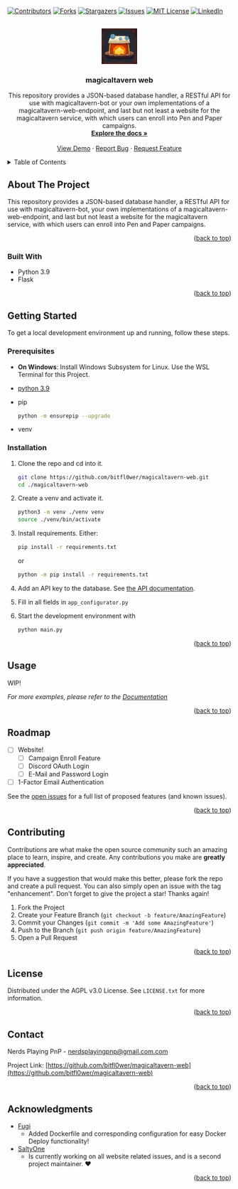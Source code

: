 <!-- Improved compatibility of back to top link: See: https://github.com/othneildrew/Best-README-Template/pull/73 -->
<a name="readme-top"></a>
<!--
*** Thanks for checking out the Best-README-Template. If you have a suggestion
*** that would make this better, please fork the repo and create a pull request
*** or simply open an issue with the tag "enhancement".
*** Don't forget to give the project a star!
*** Thanks again! Now go create something AMAZING! :D
-->

<!-- PROJECT SHIELDS -->
<!--
*** I'm using markdown "reference style" links for readability.
*** Reference links are enclosed in brackets [ ] instead of parentheses ( ).
*** See the bottom of this document for the declaration of the reference variables
*** for contributors-url, forks-url, etc. This is an optional, concise syntax you may use.
*** https://www.markdownguide.org/basic-syntax/#reference-style-links
-->
[![Contributors][contributors-shield]][contributors-url]
[![Forks][forks-shield]][forks-url]
[![Stargazers][stars-shield]][stars-url]
[![Issues][issues-shield]][issues-url]
[![MIT License][license-shield]][license-url]
[![LinkedIn][linkedin-shield]][linkedin-url]

<!-- PROJECT LOGO -->
<br />
<div align="center">
  <a href="https://github.com/bitfl0wer/magicaltavern-web">
    <img src="images/logo.png" alt="Logo" width="80" height="80">
  </a>

<h3 align="center">magicaltavern web</h3>

  <p align="center">
    This repository provides a JSON-based database handler, a RESTful API for use with magicaltavern-bot or your own implementations of a magicaltavern-web-endpoint, and last but not least a website for the magicaltavern service, with which users can enroll into Pen and Paper campaigns.
    <br />
    <a href="https://github.com/bitfl0wer/magicaltavern-web"><strong>Explore the docs »</strong></a>
    <br />
    <br />
    <a href="https://github.com/bitfl0wer/magicaltavern-web">View Demo</a>
    ·
    <a href="https://github.com/bitfl0wer/magicaltavern-web/issues">Report Bug</a>
    ·
    <a href="https://github.com/bitfl0wer/magicaltavern-web/issues">Request Feature</a>
  </p>
</div>

<!-- TABLE OF CONTENTS -->
<details>
  <summary>Table of Contents</summary>
  <ol>
    <li>
      <a href="#about-the-project">About The Project</a>
      <ul>
        <li><a href="#built-with">Built With</a></li>
      </ul>
    </li>
    <li>
      <a href="#getting-started">Getting Started</a>
      <ul>
        <li><a href="#prerequisites">Prerequisites</a></li>
        <li><a href="#installation">Installation</a></li>
      </ul>
    </li>
    <li><a href="#usage">Usage</a></li>
    <li><a href="#roadmap">Roadmap</a></li>
    <li><a href="#contributing">Contributing</a></li>
    <li><a href="#license">License</a></li>
    <li><a href="#contact">Contact</a></li>
    <li><a href="#acknowledgments">Acknowledgments</a></li>
  </ol>
</details>

<!-- ABOUT THE PROJECT -->
## About The Project

<!--[![Product Name Screen Shot][product-screenshot]](https://example.com)-->

This repository provides a JSON-based database handler, a RESTful API for use with magicaltavern-bot, your own implementations of a magicaltavern-web-endpoint, and last but not least a website for the magicaltavern service, with which users can enroll into Pen and Paper campaigns.

<p align="right">(<a href="#readme-top">back to top</a>)</p>

### Built With

* Python 3.9
* Flask

<p align="right">(<a href="#readme-top">back to top</a>)</p>

<!-- GETTING STARTED -->
## Getting Started

To get a local development environment up and running, follow these steps.

### Prerequisites

* **On Windows**: Install Windows Subsystem for Linux. Use the WSL Terminal for this Project.
* [python 3.9](https://www.python.org/downloads/)
* pip

  ```sh
  python -m ensurepip --upgrade
  ```

* venv

### Installation

1. Clone the repo and cd into it.

   ```sh
   git clone https://github.com/bitfl0wer/magicaltavern-web.git
   cd ./magicaltavern-web
   ```

2. Create a venv and activate it.

   ```sh
   python3 -m venv ./venv venv
   source ./venv/bin/activate
   ```

3. Install requirements. Either:

   ```sh
   pip install -r requirements.txt
   ```

   or

   ```sh
   python -m pip install -r requirements.txt
   ```

4. Add an API key to the database. See [the API documentation](./docs/api_v2.md).
5. Fill in all fields in `app_configurator.py`
6. Start the development environment with

   ```sh
   python main.py
   ```

<p align="right">(<a href="#readme-top">back to top</a>)</p>

<!-- USAGE EXAMPLES -->
## Usage

WIP!

_For more examples, please refer to the [Documentation](https://example.com)_

<p align="right">(<a href="#readme-top">back to top</a>)</p>

<!-- ROADMAP -->
## Roadmap

* [ ] Website!
  * [ ] Campaign Enroll Feature
  * [ ] Discord OAuth Login
  * [ ] E-Mail and Password Login
* [ ] 1-Factor Email Authentication

See the [open issues](https://github.com/bitfl0wer/magicaltavern-web/issues) for a full list of proposed features (and known issues).

<p align="right">(<a href="#readme-top">back to top</a>)</p>

<!-- CONTRIBUTING -->
## Contributing

Contributions are what make the open source community such an amazing place to learn, inspire, and create. Any contributions you make are **greatly appreciated**.

If you have a suggestion that would make this better, please fork the repo and create a pull request. You can also simply open an issue with the tag "enhancement".
Don't forget to give the project a star! Thanks again!

1. Fork the Project
2. Create your Feature Branch (`git checkout -b feature/AmazingFeature`)
3. Commit your Changes (`git commit -m 'Add some AmazingFeature'`)
4. Push to the Branch (`git push origin feature/AmazingFeature`)
5. Open a Pull Request

<p align="right">(<a href="#readme-top">back to top</a>)</p>

<!-- LICENSE -->
## License

Distributed under the AGPL v3.0 License. See `LICENSE.txt` for more information.

<p align="right">(<a href="#readme-top">back to top</a>)</p>

<!-- CONTACT -->
## Contact

Nerds Playing PnP - nerdsplayingpnp@gmail.com.com

Project Link: [https://github.com/bitfl0wer/magicaltavern-web](https://github.com/bitfl0wer/magicaltavern-web)

<p align="right">(<a href="#readme-top">back to top</a>)</p>

<!-- ACKNOWLEDGMENTS -->
## Acknowledgments

* [Fugi](https://github.com/FugiMuffi)
  * Added Dockerfile and corresponding configuration for easy Docker Deploy functionality!
* [SaltyOne](https://github.com/Juhi838b)
  * Is currently working on all website related issues, and is a second project maintainer. ❤️

<p align="right">(<a href="#readme-top">back to top</a>)</p>

<!-- MARKDOWN LINKS & IMAGES -->
<!-- https://www.markdownguide.org/basic-syntax/#reference-style-links -->
[contributors-shield]: https://img.shields.io/github/contributors/bitfl0wer/magicaltavern-web.svg?style=for-the-badge
[contributors-url]: https://github.com/bitfl0wer/magicaltavern-web/graphs/contributors
[forks-shield]: https://img.shields.io/github/forks/bitfl0wer/magicaltavern-web.svg?style=for-the-badge
[forks-url]: https://github.com/bitfl0wer/magicaltavern-web/network/members
[stars-shield]: https://img.shields.io/github/stars/bitfl0wer/magicaltavern-web.svg?style=for-the-badge
[stars-url]: https://github.com/bitfl0wer/magicaltavern-web/stargazers
[issues-shield]: https://img.shields.io/github/issues/bitfl0wer/magicaltavern-web.svg?style=for-the-badge
[issues-url]: https://github.com/bitfl0wer/magicaltavern-web/issues
[license-shield]: https://img.shields.io/github/license/bitfl0wer/magicaltavern-web.svg?style=for-the-badge
[license-url]: https://github.com/bitfl0wer/magicaltavern-web/blob/master/LICENSE.txt
[linkedin-shield]: https://img.shields.io/badge/-LinkedIn-black.svg?style=for-the-badge&logo=linkedin&colorB=555
[linkedin-url]: https://linkedin.com/in/N/A
